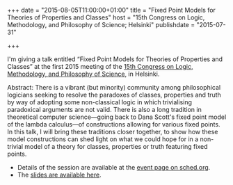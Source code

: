 +++
date = "2015-08-05T11:00:00+01:00"
title = "Fixed Point Models for Theories of Properties and Classes"
host = "15th Congress on Logic, Methodology, and Philosophy of Science; Helsinki"
publishdate = "2015-07-31"

+++

I'm giving a talk entitled “Fixed Point Models for Theories of Properties and Classes” at the first 2015 meeting of the [15th Congress on Logic, Methodology, and Philosophy of Science](http://clmps.helsinki.fi), in Helsinki. 

Abstract: There is a vibrant (but minority) community among philosophical logicians seeking to resolve the paradoxes of classes, properties and truth by way of adopting some non-classical logic in which trivialising paradoxical arguments are not valid. There is also a long tradition in theoretical computer science—going back to Dana Scott's fixed point model of the lambda calculus—of constructions allowing for various fixed points. In this talk, I will bring these traditions closer together, to show how these model constructions can shed light on what we could hope for in a non-trivial model of a theory for classes, properties or truth featuring fixed points.

* Details of the session are available at the [event page on sched.org](https://clmps2015.sched.org/event/23c5aa71523e3e3db99e8e2dd8623e72).
* The [slides are available here](http://consequently.org/slides/fixed-point-models-clmps-2015.pdf).